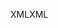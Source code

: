 <span data-ttu-id="22201-101">XML</span><span class="sxs-lookup"><span data-stu-id="22201-101">XML</span></span>